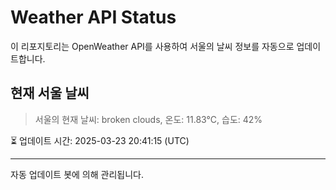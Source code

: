 
# Weather API Status

이 리포지토리는 OpenWeather API를 사용하여 서울의 날씨 정보를 자동으로 업데이트합니다.

## 현재 서울 날씨
> 서울의 현재 날씨: broken clouds, 온도: 11.83°C, 습도: 42%

⏳ 업데이트 시간: 2025-03-23 20:41:15 (UTC)

---
자동 업데이트 봇에 의해 관리됩니다.
